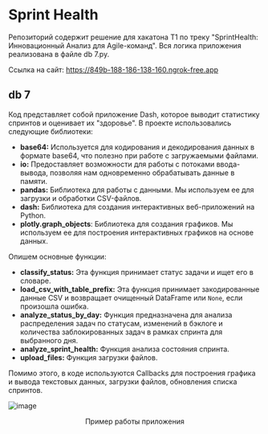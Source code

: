 # Sprint Health

Репозиторий содержит решение для хакатона T1 по треку "SprintHealth: Инновационный Анализ для Agile-команд". Вся логика приложения реализована в файле db 7.py.

Ссылка на сайт: https://849b-188-186-138-160.ngrok-free.app

## db 7

Код представляет собой приложение Dash, которое выводит статистику спринтов и оценивает их "здоровье". В проекте использовались следующие библиотеки:

* **base64:** Используется для кодирования и декодирования данных в формате base64, что полезно при работе с загружаемыми файлами.
* **io:** Предоставляет возможности для работы с потоками ввода-вывода, позволяя нам одновременно обрабатывать данные в памяти.
* **pandas:** Библиотека для работы с данными. Мы используем ее для загрузки и обработки CSV-файлов.
* **dash:** Библиотека для создания интерактивных веб-приложений на Python.
* **plotly.graph_objects**: Библиотека для создания графиков. Мы используем ее для построения интерактивных графиков на основе данных.

Опишем основные функции:

* **classify_status:** Эта функция принимает статус задачи и ищет его в словаре.
* **load_csv_with_table_prefix:** Эта функция принимает закодированные данные CSV и возвращает очищенный DataFrame или `None`, если произошла ошибка.
* **analyze_status_by_day:** Функция предназначена для анализа распределения задач по статусам, изменений в бэклоге и количества заблокированных задач в рамках спринта для выбранного дня.
* **analyze_sprint_health:** Функция анализа состояния спринта.
* **upload_files:** Функция загрузки файлов.

Помимо этого, в коде используются Callbacks для построения графика и вывода текстовых данных, загрузки файлов, обновления списка спринтов.

![image](https://github.com/user-attachments/assets/f4a046ed-bd3f-460c-83e6-b4c4a257c178)

<div align="center">Пример работы приложения</div>







